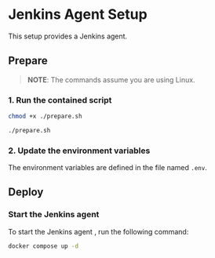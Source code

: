 
# Jenkins Agent Setup

This setup provides a Jenkins agent.

## Prepare

> **NOTE**: The commands assume you are using Linux.

### 1. Run the contained script
```sh
chmod +x ./prepare.sh
```

```sh
./prepare.sh
```

### 2. Update the environment variables

The environment variables are defined in the file named `.env`.

## Deploy

### Start the Jenkins agent

To start the Jenkins agent , run the following command:

```sh
docker compose up -d
```

